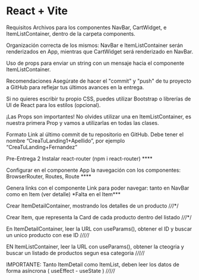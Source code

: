 # React + Vite

Requisitos
Archivos para los componentes NavBar, CartWidget, e ItemListContainer, dentro de la carpeta components.

Organización correcta de los mismos: NavBar e ItemListContainer serán renderizados en App, mientras que CartWidget será renderizado en NavBar.

Uso de props para enviar un string con un mensaje hacia el componente ItemListContainer.

Recomendaciones
Asegúrate de hacer el "commit" y "push" de tu proyecto a GitHub para reflejar tus últimos avances en la entrega.

Si no quieres escribir tu propio CSS, puedes utilizar Bootstrap o librerías de UI de React para los estilos (opcional).

¡Las Props son importantes! No olvides utilizar una en ItemListContainer, es nuestra primera Prop y vamos a utilizarlas en todas las clases.

Formato
Link al último commit de tu repositorio en GitHub. Debe tener el nombre “CreaTuLanding1+Apellido”, por ejemplo “CreaTuLanding+Fernandez”

Pre-Entrega 2
Instalar react-router (npm i react-router) \*\*\*\*

Configurar en el componente App la navegación con los componentes: BrowserRouter, Routes, Route \*\*\*\*

Genera links con el componente Link para poder navegar: tanto en NavBar como en Item (ver detalle) \*Falta en el Item\*\*\*

Crear ItemDetailContainer, mostrando los detalles de un producto /_/_/\*/

Crear Item, que representa la Card de cada producto dentro del listado /_/_/\*/

En ItemDetailContainer, leer la URL con useParams(), obtener el ID y buscar un unico producto con ese ID /_/_/_/_/

EN ItemListContainer, leer la URL con useParams(), obtener la cteogria y buscar un listado de productos segun esa categoria /_/_/_/_/

IMPORTANTE: Tanto ItemDetail como ItemList, deben leer los datos de forma asíncrona ( useEffect - useState ) /_/_/_/_/
